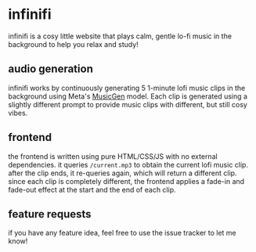 # infinifi

infinifi is a cosy little website that plays calm, gentle lo-fi music in the background to help you relax and study!

## audio generation

infinifi works by continuously generating 5 1-minute lofi music clips in the background using Meta's [MusicGen](https://github.com/facebookresearch/audiocraft/blob/main/docs/MUSICGEN.md) model. Each clip is generated using a slightly different prompt to provide music clips with different, but still cosy vibes.

## frontend

the frontend is written using pure HTML/CSS/JS with no external dependencies. it queries `/current.mp3` to obtain the current lofi music clip. after the clip ends, it re-queries again, which will return a different clip. since each clip is completely different, the frontend applies a fade-in and fade-out effect at the start and the end of each clip.

## feature requests

if you have any feature idea, feel free to use the issue tracker to let me know!

